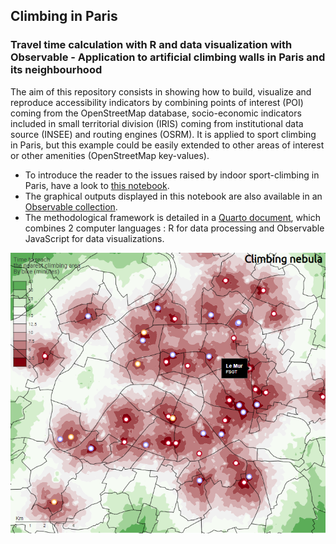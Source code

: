 ## Climbing in Paris 
### Travel time calculation with R and data visualization with Observable - Application to artificial climbing walls in Paris and its neighbourhood

The aim of this repository consists in showing how to build, visualize and reproduce accessibility indicators by combining points of interest (POI) coming from the OpenStreetMap database, socio-economic indicators included in small territorial division (IRIS) coming from institutional data source (INSEE) and routing engines (OSRM). It is applied to sport climbing in Paris, but this example could be easily extended to other areas of interest or other amenities (OpenStreetMap key-values).

- To introduce the reader to the issues raised by indoor sport-climbing in Paris, have a look to [this notebook](https://observablehq.com/@rysebaert/forewords?collection=@rysebaert/climbing_paris).
- The graphical outputs displayed in this notebook are also available in an [Observable collection](https://observablehq.com/collection/@rysebaert/climbing_paris).
- The methodological framework is detailed in a [Quarto document](https://rysebaert.github.io/climbing_paris/), which combines 2 computer languages : R for data processing and Observable JavaScript for data visualizations. 

![](fig_readme.PNG)